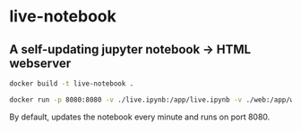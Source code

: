 # live-notebook
## A self-updating jupyter notebook -> HTML webserver

```sh
docker build -t live-notebook .
```


```sh
docker run -p 8080:8080 -v ./live.ipynb:/app/live.ipynb -v ./web:/app/web -d live-notebook
```

By default, updates the notebook every minute and runs on port 8080.
